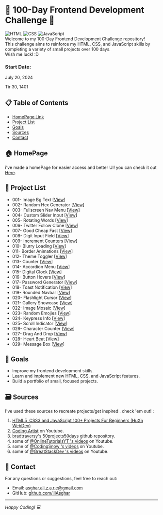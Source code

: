 # 🌟 100-Day Frontend Development Challenge 🌟
![HTML](https://img.shields.io/badge/HTML-5-orange)
![CSS](https://img.shields.io/badge/CSS-3-blue)
![JavaScript](https://img.shields.io/badge/JavaScript-ES6-yellow)
<br>
Welcome to my 100-Day Frontend Development Challenge repository!<br>
This challenge aims to reinforce my HTML, CSS, and JavaScript skills by completing a variety of small projects over 100 days.<br>
Wish me luck! :D


### Start Date: 
July 20, 2024

Tir 30, 1401

## 📋 Table of Contents

- [HomePage Link](#🏠-homepage)
- [Project List](#📂-project-list)
- [Goals](#🎯-goals)
- [Sources](#🗃️-sources)
- [Contact](#📧-contact)

## 🏠 HomePage
i've made a homePage for easier access and better UI! you can check it out [Here](https://iliasghar.github.io/100-Days--100--Frontend--Challanges/homepage.html).

## 📂 Project List

- 001- Image Bg Text [[View](https://iliasghar.github.io/100-Days--100--Frontend--Challanges/homePage/projectPage/projectPage.html?id=1)]
- 002- Random Hex Generator [[View](https://iliasghar.github.io/100-Days--100--Frontend--Challanges/homePage/projectPage/projectPage.html?id=2)]
- 003- Fullscreen Nav Menu [[View](https://iliasghar.github.io/100-Days--100--Frontend--Challanges/homePage/projectPage/projectPage.html?id=3)]
- 004- Custom Slider Input [[View](https://iliasghar.github.io/100-Days--100--Frontend--Challanges/homePage/projectPage/projectPage.html?id=4)]
- 005- Rotating Words [[View](https://iliasghar.github.io/100-Days--100--Frontend--Challanges/homePage/projectPage/projectPage.html?id=5)]
- 006- Twitter Follow Clone [[View](https://iliasghar.github.io/100-Days--100--Frontend--Challanges/homePage/projectPage/projectPage.html?id=6)]
- 007- Good Cheap Fast [[View](https://iliasghar.github.io/100-Days--100--Frontend--Challanges/homePage/projectPage/projectPage.html?id=7)]
- 008- Digit Input Field [[View](https://iliasghar.github.io/100-Days--100--Frontend--Challanges/homePage/projectPage/projectPage.html?id=8)]
- 009- Increment Counters [[View](https://iliasghar.github.io/100-Days--100--Frontend--Challanges/homePage/projectPage/projectPage.html?id=9)]
- 010- Blurry Loading [[View](https://iliasghar.github.io/100-Days--100--Frontend--Challanges/homePage/projectPage/projectPage.html?id=10)]
- 011- Border Animations [[View](https://iliasghar.github.io/100-Days--100--Frontend--Challanges/homePage/projectPage/projectPage.html?id=11)]
- 012- Theme Toggler [[View](https://iliasghar.github.io/100-Days--100--Frontend--Challanges/homePage/projectPage/projectPage.html?id=12)]
- 013- Counter [[View](https://iliasghar.github.io/100-Days--100--Frontend--Challanges/homePage/projectPage/projectPage.html?id=13)]
- 014- Accordion Menu [[View](https://iliasghar.github.io/100-Days--100--Frontend--Challanges/homePage/projectPage/projectPage.html?id=14)]
- 015- Digital Clock [[View](https://iliasghar.github.io/100-Days--100--Frontend--Challanges/homePage/projectPage/projectPage.html?id=15)]
- 016- Button Hovers [[View](https://iliasghar.github.io/100-Days--100--Frontend--Challanges/homePage/projectPage/projectPage.html?id=16)]
- 017- Password Generator [[View](https://iliasghar.github.io/100-Days--100--Frontend--Challanges/homePage/projectPage/projectPage.html?id=17)]
- 018- Toast Notification [[View](https://iliasghar.github.io/100-Days--100--Frontend--Challanges/homePage/projectPage/projectPage.html?id=18)]
- 019- Rounded Navbar [[View](https://iliasghar.github.io/100-Days--100--Frontend--Challanges/homePage/projectPage/projectPage.html?id=19)]
- 020- Flashlight Cursor [[View](https://iliasghar.github.io/100-Days--100--Frontend--Challanges/homePage/projectPage/projectPage.html?id=20)]
- 021- Gallery Showcase [[View](https://iliasghar.github.io/100-Days--100--Frontend--Challanges/homePage/projectPage/projectPage.html?id=21)]
- 022- Image Mosaic [[View](https://iliasghar.github.io/100-Days--100--Frontend--Challanges/homePage/projectPage/projectPage.html?id=22)]
- 023- Random Emojies [[View](https://iliasghar.github.io/100-Days--100--Frontend--Challanges/homePage/projectPage/projectPage.html?id=23)]
- 024- Keypress Info [[View](https://iliasghar.github.io/100-Days--100--Frontend--Challanges/homePage/projectPage/projectPage.html?id=24)]
- 025- Scroll Indicator [[View](https://iliasghar.github.io/100-Days--100--Frontend--Challanges/homePage/projectPage/projectPage.html?id=25)]
- 026- Character Counter [[View](https://iliasghar.github.io/100-Days--100--Frontend--Challanges/homePage/projectPage/projectPage.html?id=26)]
- 027- Drag And Drop [[View](https://iliasghar.github.io/100-Days--100--Frontend--Challanges/homePage/projectPage/projectPage.html?id=27)]
- 028- Heart Beat [[View](https://iliasghar.github.io/100-Days--100--Frontend--Challanges/homePage/projectPage/projectPage.html?id=28)]
- 029- Message Box [[View](https://iliasghar.github.io/100-Days--100--Frontend--Challanges/homePage/projectPage/projectPage.html?id=29)]

## 🎯 Goals

- Improve my frontend development skills.
- Learn and implement new HTML, CSS, and JavaScript features.
- Build a portfolio of small, focused projects.

## 🗃️ Sources
I've used these sources to recreate projects/get inspired . check 'em out! :
1. [HTML5, CSS3 and JavaScript 100+ Projects For Beginners
(HuXn WebDev)](https://youtube.com/playlist?list=PLSDeUiTMfxW7lm7P7GZ8qtNFffHAR5d_w&si=bHYhWvkNjxRXMYnb)
2. [Coding Artist](https://www.youtube.com/@CodingArtist) on Youtube.
3. [bradtraversy's 50projects50days](https://github.com/bradtraversy/50projects50days) github repository.
4. some of [@OnlineTutorialsYT 's videos](https://www.youtube.com/@OnlineTutorialsYT) on Youtube.
5. some of [@CodingSnow 's videos](https://www.youtube.com/@CodingSnow) on Youtube.
6. some of [@GreatStackDev 's videos](https://www.youtube.com/@GreatStackDev) on Youtube.


## 📧 Contact

For any questions or suggestions, feel free to reach out:

- Email: [asghar.ali.z.a.r.e@gmail.com](mailto:asghar.ali.z.a.r.e@gmail.com)
- GitHub: [github.com/iliAsghar](https://github.com/iliAsghar)

---

*Happy Coding! 💻*
